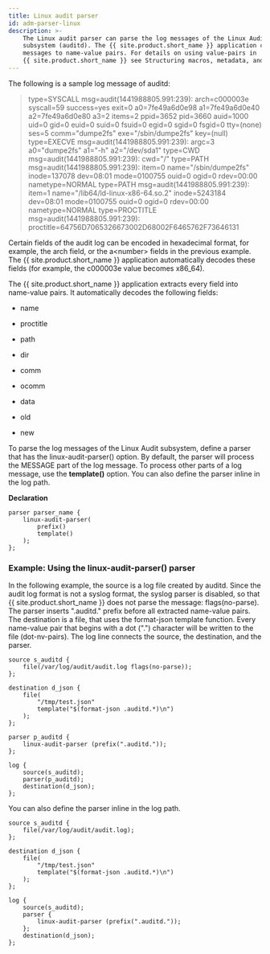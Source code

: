 ```yaml
---
title: Linux audit parser
id: adm-parser-linux
description: >-
    The Linux audit parser can parse the log messages of the Linux Audit
    subsystem (auditd). The {{ site.product.short_name }} application can separate these log
    messages to name-value pairs. For details on using value-pairs in
    {{ site.product.short_name }} see Structuring macros, metadata, and other value-pairs.
---
```


The following is a sample log message of auditd:

>type=SYSCALL msg=audit(1441988805.991:239): arch=c000003e syscall=59 success=yes exit=0 a0=7fe49a6d0e98 a1=7fe49a6d0e40 a2=7fe49a6d0e80 a3=2 items=2 ppid=3652 pid=3660 auid=1000 uid=0 gid=0 euid=0 suid=0 fsuid=0 egid=0 sgid=0 fsgid=0 tty=(none) ses=5 comm="dumpe2fs" exe="/sbin/dumpe2fs" key=(null)
>type=EXECVE msg=audit(1441988805.991:239): argc=3 a0="dumpe2fs" a1="-h" a2="/dev/sda1"
>type=CWD msg=audit(1441988805.991:239):  cwd="/"
>type=PATH msg=audit(1441988805.991:239): item=0 name="/sbin/dumpe2fs" inode=137078 dev=08:01 mode=0100755 ouid=0 ogid=0 rdev=00:00 nametype=NORMAL
>type=PATH msg=audit(1441988805.991:239): item=1 name="/lib64/ld-linux-x86-64.so.2" inode=5243184 dev=08:01 mode=0100755 ouid=0 ogid=0 rdev=00:00 nametype=NORMAL
>type=PROCTITLE msg=audit(1441988805.991:239): proctitle=64756D7065326673002D68002F6465762F73646131

Certain fields of the audit log can be encoded in hexadecimal format,
for example, the arch field, or the a\<number\> fields in the previous
example. The {{ site.product.short_name }} application automatically decodes these
fields (for example, the c000003e value becomes x86\_64).

The {{ site.product.short_name }} application extracts every field into name-value
pairs. It automatically decodes the following fields:

- name

- proctitle

- path

- dir

- comm

- ocomm

- data

- old

- new

To parse the log messages of the Linux Audit subsystem, define a parser
that has the linux-audit-parser() option. By default, the parser will
process the MESSAGE part of the log message. To process other parts
of a log message, use the **template()** option. You can also define the
parser inline in the log path.

**Declaration**

```config
parser parser_name {
    linux-audit-parser(
        prefix()
        template()
    );
};
```

### Example: Using the linux-audit-parser() parser

In the following example, the source is a log file created by auditd.
Since the audit log format is not a syslog format, the syslog parser is
disabled, so that {{ site.product.short_name }} does not parse the message:
flags(no-parse). The parser inserts \".auditd.\" prefix before all
extracted name-value pairs. The destination is a file, that uses the
format-json template function. Every name-value pair that begins with a
dot (\".\") character will be written to the file (dot-nv-pairs). The
log line connects the source, the destination, and the parser.

```config
source s_auditd {
    file(/var/log/audit/audit.log flags(no-parse));
};

destination d_json {
    file(
        "/tmp/test.json"
        template("$(format-json .auditd.*)\n")
    );
};

parser p_auditd {
    linux-audit-parser (prefix(".auditd."));
};

log {
    source(s_auditd);
    parser(p_auditd);
    destination(d_json);
};
```

You can also define the parser inline in the log path.

```config
source s_auditd {
    file(/var/log/audit/audit.log);
};

destination d_json {
    file(
        "/tmp/test.json"
        template("$(format-json .auditd.*)\n")
    );
};

log {
    source(s_auditd);
    parser {
        linux-audit-parser (prefix(".auditd."));
    };
    destination(d_json);
};
```
